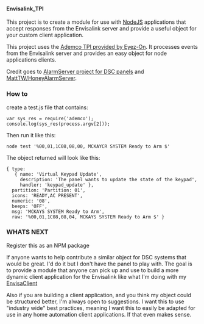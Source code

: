 #### Envisalink_TPI ####
This project is to create a module for use with [NodeJS](https://nodejs.org/) applications that accept responses from the Envisalink server and provide a useful object for your custom client application.

This project uses the [Ademco TPI provided by Eyez-On](http://forum.eyez-on.com/FORUM/viewtopic.php?f=6&t=301).  It processes events from the Envisalink server and provides an easy object for node applications clients.

Credit goes to  [AlarmServer project for DSC panels](https://github.com/juggie/AlarmServer) and [MattTW/HoneyAlarmServer](https://github.com/MattTW/HoneyAlarmServer).

### How to ###

create a test.js file that contains:
```
var sys_res = require('ademco');
console.log(sys_res(process.argv[2]));
```
Then run it like this:
```
node test '%00,01,1C08,08,00, MCKAYCR SYSTEM Ready to Arm $'
```
The object returned will look like this:
```
{ type: 
   { name: 'Virtual Keypad Update',
     description: 'The panel wants to update the state of the keypad',
     handler: 'keypad_update' },
  partition: 'Partition: 01',
  icons: 'READY,AC PRESENT',
  numeric: '08',
  beeps: 'OFF',
  msg: 'MCKAYS SYSTEM Ready to Arm',
  raw: '%00,01,1C08,08,04, MCKAYS SYSTEM Ready to Arm $' }
  ```
### WHATS NEXT ###

Register this as an NPM package

If anyone wants to help contribute a similar object for DSC systems that would be great.  I'd do it but I don't have the panel to play with.  The goal is to provide a module that anyone can pick up and use to build a more dynamic client application for the Envisalink like what I'm doing with my [EnvisaClient](https://github.com/mckaycr/envisaclient)

Also if you are building a client application, and you think my object could be structured better, I'm always open to suggestions.  I want this to use "industry wide" best practices, meaning I want this to easily be adapted for use in any home automation client applications.  If that even makes sense.

